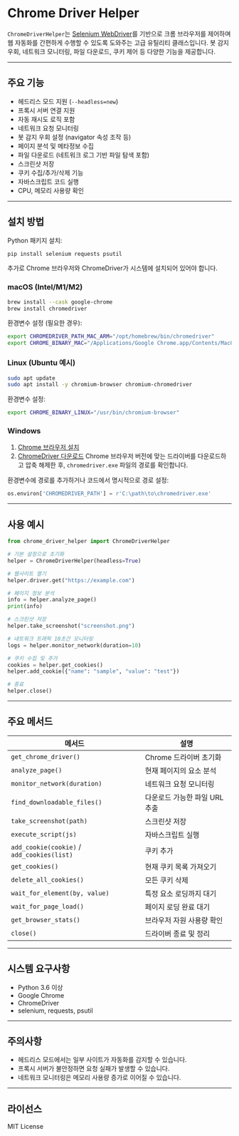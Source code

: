 # Chrome Driver Helper

`ChromeDriverHelper`는 [Selenium WebDriver](https://www.selenium.dev/)를 기반으로 크롬 브라우저를 제어하며 웹 자동화를 간편하게 수행할 수 있도록 도와주는 고급 유틸리티 클래스입니다. 
봇 감지 우회, 네트워크 모니터링, 파일 다운로드, 쿠키 제어 등 다양한 기능을 제공합니다.

---

## 주요 기능

* 헤드리스 모드 지원 (`--headless=new`)
* 프록시 서버 연결 지원
* 자동 재시도 로직 포함
* 네트워크 요청 모니터링
* 봇 감지 우회 설정 (navigator 속성 조작 등)
* 페이지 분석 및 메타정보 수집
* 파일 다운로드 (네트워크 로그 기반 파일 탐색 포함)
* 스크린샷 저장
* 쿠키 수집/추가/삭제 기능
* 자바스크립트 코드 실행
* CPU, 메모리 사용량 확인

---

## 설치 방법

Python 패키지 설치:

```bash
pip install selenium requests psutil
```

추가로 Chrome 브라우저와 ChromeDriver가 시스템에 설치되어 있어야 합니다.

### macOS (Intel/M1/M2)

```bash
brew install --cask google-chrome
brew install chromedriver
```

환경변수 설정 (필요한 경우):

```bash
export CHROMEDRIVER_PATH_MAC_ARM="/opt/homebrew/bin/chromedriver"
export CHROME_BINARY_MAC="/Applications/Google Chrome.app/Contents/MacOS/Google Chrome"
```

### Linux (Ubuntu 예시)

```bash
sudo apt update
sudo apt install -y chromium-browser chromium-chromedriver
```

환경변수 설정:

```bash
export CHROME_BINARY_LINUX="/usr/bin/chromium-browser"
```

### Windows

1. [Chrome 브라우저 설치](https://www.google.com/chrome/)
2. [ChromeDriver 다운로드](https://sites.google.com/chromium.org/driver/)
   Chrome 브라우저 버전에 맞는 드라이버를 다운로드하고 압축 해제한 후, `chromedriver.exe` 파일의 경로를 확인합니다.

환경변수에 경로를 추가하거나 코드에서 명시적으로 경로 설정:

```python
os.environ['CHROMEDRIVER_PATH'] = r'C:\path\to\chromedriver.exe'
```

---

## 사용 예시

```python
from chrome_driver_helper import ChromeDriverHelper

# 기본 설정으로 초기화
helper = ChromeDriverHelper(headless=True)

# 웹사이트 열기
helper.driver.get("https://example.com")

# 페이지 정보 분석
info = helper.analyze_page()
print(info)

# 스크린샷 저장
helper.take_screenshot("screenshot.png")

# 네트워크 트래픽 10초간 모니터링
logs = helper.monitor_network(duration=10)

# 쿠키 수집 및 추가
cookies = helper.get_cookies()
helper.add_cookie({"name": "sample", "value": "test"})

# 종료
helper.close()
```

---

## 주요 메서드

| 메서드                                        | 설명                 |
| ------------------------------------------ | ------------------ |
| `get_chrome_driver()`                      | Chrome 드라이버 초기화    |
| `analyze_page()`                           | 현재 페이지의 요소 분석      |
| `monitor_network(duration)`                | 네트워크 요청 모니터링       |
| `find_downloadable_files()`                | 다운로드 가능한 파일 URL 추출 |
| `take_screenshot(path)`                    | 스크린샷 저장            |
| `execute_script(js)`                       | 자바스크립트 실행          |
| `add_cookie(cookie)` / `add_cookies(list)` | 쿠키 추가              |
| `get_cookies()`                            | 현재 쿠키 목록 가져오기      |
| `delete_all_cookies()`                     | 모든 쿠키 삭제           |
| `wait_for_element(by, value)`              | 특정 요소 로딩까지 대기      |
| `wait_for_page_load()`                     | 페이지 로딩 완료 대기       |
| `get_browser_stats()`                      | 브라우저 자원 사용량 확인     |
| `close()`                                  | 드라이버 종료 및 정리       |

---

## 시스템 요구사항

* Python 3.6 이상
* Google Chrome
* ChromeDriver
* selenium, requests, psutil

---

## 주의사항

* 헤드리스 모드에서는 일부 사이트가 자동화를 감지할 수 있습니다.
* 프록시 서버가 불안정하면 요청 실패가 발생할 수 있습니다.
* 네트워크 모니터링은 메모리 사용량 증가로 이어질 수 있습니다.

---

## 라이선스

MIT License

